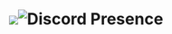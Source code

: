 <h1 align="center"> </🌼Weatrix>  
 <img href="[https://discord.com/users/1003950576800899083" src="[https://readme-typing-svg.herokuapp.com alt](https://media.discordapp.net/attachments/1020364866877399110/1109213299901481091/text.gif]
</h1>


[![Discord Presence](https://lanyard-profile-readme.vercel.app/api/1003950576800899083?hideDiscrim=true)](https://discord.com/users/1003950576800899083)

